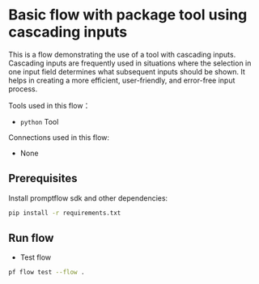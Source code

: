 # Basic flow with package tool using cascading inputs
This is a flow demonstrating the use of a tool with cascading inputs. 
Cascading inputs are frequently used in situations where the selection in one input field determines what subsequent inputs should be shown. 
It helps in creating a more efficient, user-friendly, and error-free input process.

Tools used in this flow：
- `python` Tool

Connections used in this flow:
- None

## Prerequisites

Install promptflow sdk and other dependencies:
```bash
pip install -r requirements.txt
```

## Run flow

- Test flow
```bash
pf flow test --flow .
```